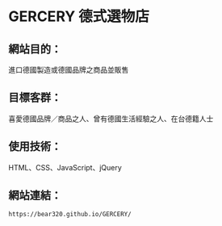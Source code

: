 # GERCERY 德式選物店

## 網站目的：
進口德國製造或德國品牌之商品並販售
## 目標客群：
喜愛德國品牌／商品之人、曾有德國生活經驗之人、在台德籍人士
## 使用技術：
HTML、CSS、JavaScript、jQuery
## 網站連結：
```
https://bear320.github.io/GERCERY/
```
